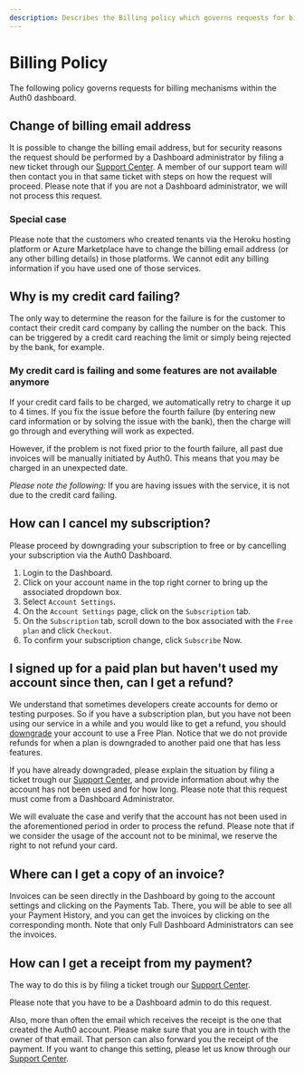 ```yaml
---
description: Describes the Billing policy which governs requests for billing mechanisms within the Auth0 dashboard
---
```


# Billing Policy

The following policy governs requests for billing mechanisms within the Auth0 dashboard.

## Change of billing email address

It is possible to change the billing email address, but for security reasons the request should be performed by a Dashboard administrator by filing a new ticket through our [Support Center](https://support.auth0.com). A member of our support team will then contact you in that same ticket with steps on how the request will proceed.
Please note that if you are not a Dashboard administrator, we will not process this request.

### Special case

Please note that the customers who created tenants via the Heroku hosting platform or Azure Marketplace have to change the billing email address (or any other billing details) in those platforms. We cannot edit any billing information if you have used one of those services.

## Why is my credit card failing?
The only way to determine the reason for the failure is for the customer to contact their credit card company by calling the number on the back. This can be triggered by a credit card reaching the limit or simply being rejected by the bank, for example.

### My credit card is failing and some features are not available anymore
If your credit card fails to be charged, we automatically retry to charge it up to 4 times. If you fix the issue before the fourth failure (by entering new card information or by solving the issue with the bank), then the charge will go through and everything will work as expected.

However, if the problem is not fixed prior to the fourth failure, all past due invoices will be manually initiated by Auth0. This means that you may be charged in an unexpected date. 

*Please note the following:* If you are having issues with the service, it is not due to the credit card failing.

## How can I cancel my subscription?
Please proceed by downgrading your subscription to free or by cancelling your subscription via the Auth0 Dashboard. 

1. Login to the Dashboard.
2. Click on your account name in the top right corner to bring up the associated dropdown box.
3. Select `Account Settings`.
4. On the `Account Settings` page, click on the `Subscription` tab.
5. On the `Subscription` tab, scroll down to the box associated with the `Free plan` and click `Checkout`.
6. To confirm your subscription change, click `Subscribe` Now.

## I signed up for a paid plan but haven't used my account since then, can I get a refund?

We understand that sometimes developers create accounts for demo or testing purposes. So if you have a subscription plan, but you have not been using our service in a while and you would like to get a refund, you should [downgrade](/tutorials/cancel-paid-subscriptions#downgrade-a-paid-subscription-to-a-free-subscription) your account to use a Free Plan. Notice that we do not provide refunds for when a plan is downgraded to another paid one that has less features. 

If you have already downgraded, please explain the situation by filing a ticket trough our [Support Center](https://support.auth0.com), and provide information about why the account has not been used and for how long. Please note that this request must come from a Dashboard Administrator. 

We will evaluate the case and verify that the account has not been used in the aforementioned period in order to process the refund. Please note that if we consider the usage of the account not to be minimal, we reserve the right to not refund your card. 

## Where can I get a copy of an invoice?

Invoices can be seen directly in the Dashboard by going to the account settings and clicking on the Payments Tab. There, you will be able to see all your Payment History, and you can get the invoices by clicking on the corresponding month. Note that only Full Dashboard Administrators can see the invoices. 

## How can I get a receipt from my payment?

The way to do this is by filing a ticket trough our [Support Center](https://support.auth0.com). 

Please note that you have to be a Dashboard admin to do this request. 

Also, more than often the email which receives the receipt is the one that created the Auth0 account. Please make sure that you are in touch with the owner of that email. That person can also forward you the receipt of the payment. If you want to change this setting, please let us know through our [Support Center](https://support.auth0.com).



